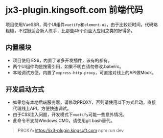 # jx3-plugin.kingsoft.com 前端代码
项目使用VueSSR，两个UI组件`vuetify`和`element-ui`，由于比较赶时间，代码略粗糙，不过挺适合新人练手，比那些45个页面大应用之类的好得多。

## 内置模块
 * 项目使用 ES6，内置了诸多开发插件，该有的都有。
 * 两个UI组件均是按需引用，如果不明白请勿修改.babelrc。
 * 本地调试方便，内置了`express-http-proxy`，可直接对线上的API做Mock。

## 开发启动方式
 * 如果您有本地后端服务器，请修改PROXY，否则请使用以下方式启动，直接代理线上API，方便快速调试。
 * 由于CSS注入问题，开发模式下`vuetify`可能一些意外情况。
 * 此命令不支持Windows CMD，请使用git bash替代。
 > PROXY=https://jx3-plugin.kingsoft.com npm run dev

